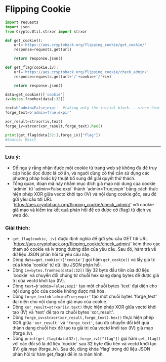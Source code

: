 # Flipping Cookie
```Python
import requests
import json
from Crypto.Util.strxor import strxor

def get_cookie():
	url='https://aes.cryptohack.org/flipping_cookie/get_cookie/'
	response=requests.get(url)

	return response.json()

def get_flag(cookie,iv):
	url='https://aes.cryptohack.org/flipping_cookie/check_admin/'
	response=requests.get(url+'/'+cookie+'/'+iv)

	return response.json()

data=get_cookie()['cookie']
iv=bytes.fromhex(data[:32])

text=b'admin=False;expi'  #taking only the initial block... since that's only required
forge_text=b'admin=True;expir'

xor_result=strxor(iv,text)
forge_iv=strxor(xor_result,forge_text).hex()

print(get_flag(data[32:],forge_iv)["flag"])
#Source: Masrt
```
-------
### Lưu ý:
- Đề ngụ ý rằng nhận được một cookie từ trang web sẽ không đủ để truy cập hoặc đọc được lá cờ ẩn, và người dùng có thể cần sử dụng các phương pháp hoặc kỹ thuật bổ sung để giải quyết thử thách.
- Tổng quan, đoạn mã này nhằm mục đích giả mạo nội dung của cookie 'admin' từ 'admin=False;expi' thành 'admin=True;expir' bằng cách thực hiện phép XOR giữa vectơ khởi tạo (IV) và nội dung cookie gốc, sau đó gửi yêu cầu tới URL 'https://aes.cryptohack.org/flipping_cookie/check_admin/' với cookie giả mạo và kiểm tra kết quả phản hồi để có được cờ (flag) từ dịch vụ web đó. 
### Giải thích:
- `get_flag(cookie, iv)` được định nghĩa để gửi yêu cầu GET tới URL 'https://aes.cryptohack.org/flipping_cookie/check_admin/' kèm theo các tham số cookie và iv trong đường dẫn của yêu cầu. Sau đó, hàm trả về dữ liệu JSON phản hồi từ yêu cầu này.
- Dòng `data=get_cookie()['cookie']` gọi hàm `get_cookie()` và lấy giá trị của khóa 'cookie' từ dữ liệu JSON phản hồi.
- Dòng `iv=bytes.fromhex(data[:32])` lấy 32 byte đầu tiên của dữ liệu 'cookie' và chuyển đổi chúng từ chuỗi hex sang dạng bytes để được giá trị của vectơ khởi tạo (IV).
- Dòng `text=b'admin=False;expi'` tạo một chuỗi bytes 'text' đại diện cho nội dung gốc của cookie không được mã hóa.
- Dòng `forge_text=b'admin=True;expir'` tạo một chuỗi bytes 'forge_text' đại diện cho nội dung cần giả mạo của cookie.
- Dòng `xor_result=strxor(iv,text)` thực hiện phép XOR giữa vectơ khởi tạo (IV) và 'text' để tạo ra chuỗi bytes 'xor_result'.
- Dòng `forge_iv=strxor(xor_result,forge_text).hex()` thực hiện phép XOR giữa `'xor_result'` và `'forge_text'`, sau đó chuyển đổi kết quả thành dạng chuỗi hex để tạo ra giá trị của vectơ khởi tạo (IV) giả mạo (forge_iv).
- Dòng `print(get_flag(data[32:],forge_iv)["flag"])` gọi hàm `get_flag()` với các đối số là dữ liệu 'cookie' sau 32 byte đầu tiên và vectơ khởi tạo (IV) giả mạo (forge_iv). Sau đó, dùng khóa 'flag' trong dữ liệu JSON phản hồi từ hàm get_flag() để in ra màn hình.
